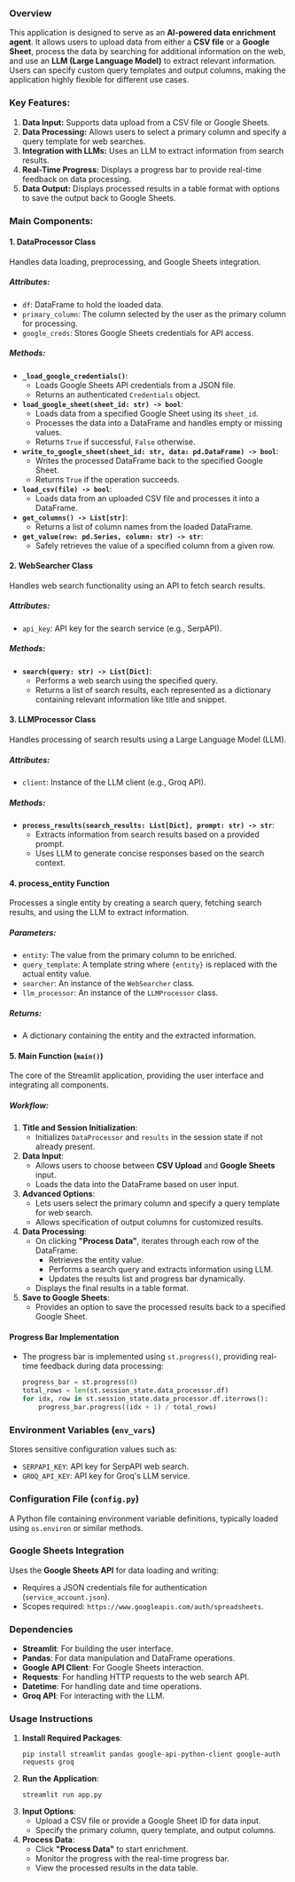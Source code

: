 ### **Overview**
This application is designed to serve as an **AI-powered data enrichment agent**. It allows users to upload data from either a **CSV file** or a **Google Sheet**, process the data by searching for additional information on the web, and use an **LLM (Large Language Model)** to extract relevant information. Users can specify custom query templates and output columns, making the application highly flexible for different use cases.

### **Key Features:**
1. **Data Input:** Supports data upload from a CSV file or Google Sheets.
2. **Data Processing:** Allows users to select a primary column and specify a query template for web searches.
3. **Integration with LLMs:** Uses an LLM to extract information from search results.
4. **Real-Time Progress:** Displays a progress bar to provide real-time feedback on data processing.
5. **Data Output:** Displays processed results in a table format with options to save the output back to Google Sheets.

### **Main Components:**

#### 1. **DataProcessor Class**
Handles data loading, preprocessing, and Google Sheets integration.

##### **Attributes:**
- `df`: DataFrame to hold the loaded data.
- `primary_column`: The column selected by the user as the primary column for processing.
- `google_creds`: Stores Google Sheets credentials for API access.

##### **Methods:**
- **`_load_google_credentials()`**:
  - Loads Google Sheets API credentials from a JSON file.
  - Returns an authenticated `Credentials` object.
- **`load_google_sheet(sheet_id: str) -> bool`**:
  - Loads data from a specified Google Sheet using its `sheet_id`.
  - Processes the data into a DataFrame and handles empty or missing values.
  - Returns `True` if successful, `False` otherwise.
- **`write_to_google_sheet(sheet_id: str, data: pd.DataFrame) -> bool`**:
  - Writes the processed DataFrame back to the specified Google Sheet.
  - Returns `True` if the operation succeeds.
- **`load_csv(file) -> bool`**:
  - Loads data from an uploaded CSV file and processes it into a DataFrame.
- **`get_columns() -> List[str]`**:
  - Returns a list of column names from the loaded DataFrame.
- **`get_value(row: pd.Series, column: str) -> str`**:
  - Safely retrieves the value of a specified column from a given row.

#### 2. **WebSearcher Class**
Handles web search functionality using an API to fetch search results.

##### **Attributes:**
- `api_key`: API key for the search service (e.g., SerpAPI).

##### **Methods:**
- **`search(query: str) -> List[Dict]`**:
  - Performs a web search using the specified query.
  - Returns a list of search results, each represented as a dictionary containing relevant information like title and snippet.

#### 3. **LLMProcessor Class**
Handles processing of search results using a Large Language Model (LLM).

##### **Attributes:**
- `client`: Instance of the LLM client (e.g., Groq API).

##### **Methods:**
- **`process_results(search_results: List[Dict], prompt: str) -> str`**:
  - Extracts information from search results based on a provided prompt.
  - Uses LLM to generate concise responses based on the search context.

#### 4. **process_entity Function**
Processes a single entity by creating a search query, fetching search results, and using the LLM to extract information.

##### **Parameters:**
- `entity`: The value from the primary column to be enriched.
- `query_template`: A template string where `{entity}` is replaced with the actual entity value.
- `searcher`: An instance of the `WebSearcher` class.
- `llm_processor`: An instance of the `LLMProcessor` class.

##### **Returns:**
- A dictionary containing the entity and the extracted information.

#### 5. **Main Function (`main()`)**
The core of the Streamlit application, providing the user interface and integrating all components.

##### **Workflow:**
1. **Title and Session Initialization**:
   - Initializes `DataProcessor` and `results` in the session state if not already present.
2. **Data Input**:
   - Allows users to choose between **CSV Upload** and **Google Sheets** input.
   - Loads the data into the DataFrame based on user input.
3. **Advanced Options**:
   - Lets users select the primary column and specify a query template for web search.
   - Allows specification of output columns for customized results.
4. **Data Processing**:
   - On clicking **"Process Data"**, iterates through each row of the DataFrame:
     - Retrieves the entity value.
     - Performs a search query and extracts information using LLM.
     - Updates the results list and progress bar dynamically.
   - Displays the final results in a table format.
5. **Save to Google Sheets**:
   - Provides an option to save the processed results back to a specified Google Sheet.

#### **Progress Bar Implementation**
- The progress bar is implemented using `st.progress()`, providing real-time feedback during data processing:
  ```python
  progress_bar = st.progress(0)
  total_rows = len(st.session_state.data_processor.df)
  for idx, row in st.session_state.data_processor.df.iterrows():
      progress_bar.progress((idx + 1) / total_rows)
  ```

### **Environment Variables (`env_vars`)**
Stores sensitive configuration values such as:
- `SERPAPI_KEY`: API key for SerpAPI web search.
- `GROQ_API_KEY`: API key for Groq's LLM service.

### **Configuration File (`config.py`)**
A Python file containing environment variable definitions, typically loaded using `os.environ` or similar methods.

### **Google Sheets Integration**
Uses the **Google Sheets API** for data loading and writing:
- Requires a JSON credentials file for authentication (`service_account.json`).
- Scopes required: `https://www.googleapis.com/auth/spreadsheets`.

### **Dependencies**
- **Streamlit**: For building the user interface.
- **Pandas**: For data manipulation and DataFrame operations.
- **Google API Client**: For Google Sheets interaction.
- **Requests**: For handling HTTP requests to the web search API.
- **Datetime**: For handling date and time operations.
- **Groq API**: For interacting with the LLM.

### **Usage Instructions**
1. **Install Required Packages**:
   ```
   pip install streamlit pandas google-api-python-client google-auth requests groq
   ```
2. **Run the Application**:
   ```
   streamlit run app.py
   ```
3. **Input Options**:
   - Upload a CSV file or provide a Google Sheet ID for data input.
   - Specify the primary column, query template, and output columns.
4. **Process Data**:
   - Click **"Process Data"** to start enrichment.
   - Monitor the progress with the real-time progress bar.
   - View the processed results in the data table.
